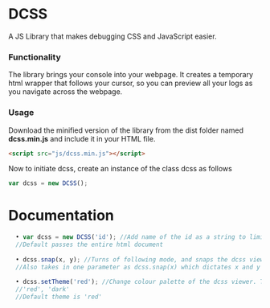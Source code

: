 # DCSS
A JS Library that makes debugging CSS and JavaScript easier.

### Functionality
The library brings your console into your webpage. It creates a temporary html wrapper that follows your cursor, so you can preview all your logs as you navigate across the webpage.

### Usage
Download the minified version of the library from the dist folder named **dcss.min.js** and include it in your HTML file.

```html
<script src="js/dcss.min.js"></script>
```
Now to initiate dcss, create an instance of the class dcss as follows

```javascript
var dcss = new DCSS();
```

# Documentation

```Javascript
  • var dcss = new DCSS('id'); //Add name of the id as a string to limit dcss to a specific dom element.
  //Default passes the entire html document
  
  • dcss.snap(x, y); //Turns of following mode, and snaps the dcss viewer on the page at specified cordinates x and y
  //Also takes in one parameter as dcss.snap(x) which dictates x and y as the same value.
  
  • dcss.setTheme('red'); //Change colour palette of the dcss viewer. The function expects a string. List of themes:
  //'red', 'dark'
  //Default theme is 'red'
```
